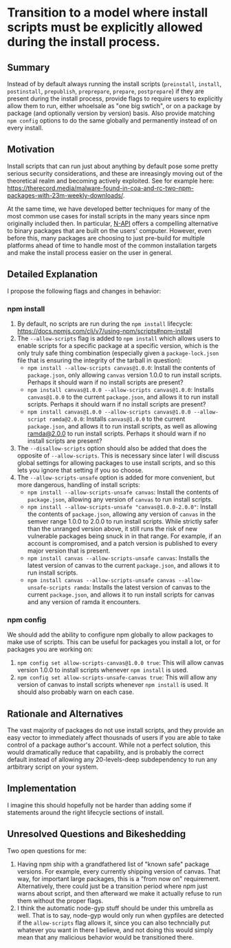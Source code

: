 # Transition to a model where install scripts must be explicitly allowed during the install process.

## Summary

Instead of by default always running the install scripts (`preinstall`, `install`, `postinstall`, `prepublish`, `preprepare`, `prepare`, `postprepare`) if they are present during the install process, provide flags to require users to explicitly allow them to run, either whoelsale as "one big swtich", or on a package by package (and optionally version by version) basis. Also provide matching `npm config` options to do the same globally and permanently instead of on every install.

## Motivation

Install scripts that can run just about anything by default pose some pretty serious security considerations, and these are inreasingly moving out of the theoretical realm and becoming actively exploited. See for example here: https://therecord.media/malware-found-in-coa-and-rc-two-npm-packages-with-23m-weekly-downloads/.

At the same time, we have developed better techniques for many of the most common use cases for install scripts in the many years since npm originally included then. In particular, [N-API](https://nodejs.org/api/n-api.html) offers a compelling alternative to binary packages that are built on the users' computer. However, even before this, many packages are choosing to just pre-build for multiple platforms ahead of time to handle most of the common installation targets and make the install process easier on the user in general.

## Detailed Explanation

I propose the following flags and changes in behavior:

### npm install
1. By default, no scripts are run during the `npm install` lifecycle: https://docs.npmjs.com/cli/v7/using-npm/scripts#npm-install
2. The `--allow-scripts` flag is added to `npm install` which allows users to enable scripts for a specific package at a specific version, which is the only truly safe thing combination (especially given a `package-lock.json` file that is ensuring the integrity of the tarball in question):
    - `npm install --allow-scripts canvas@1.0.0`: Install the contents of `package.json`, only allowing `canvas` version 1.0.0 to run install scripts. Perhaps it should warn if no install scripts are present?
    - `npm install canvas@1.0.0 --allow-scripts canvas@1.0.0`: Installs `canvas@1.0.0` to the current `package.json`, and allows it to run install scripts. Perhaps it should warn if no install scripts are present?
    - `npm install canvas@1.0.0 --allow-scripts canvas@1.0.0 --allow-script ramda@2.0.0`: Installs `canvas@1.0.0` to the current `package.json`, and allows it to run install scripts, as well as allowing ramda@2.0.0 to run install scripts. Perhaps it should warn if no install scripts are present?
3. The `--disallow-scripts` option should also be added that does the opposite of `--allow-scripts`. This is necessary since later I will discuss global settings for allowing packages to use install scripts, and so this lets you ignore that setting if you so choose.
4. The `--allow-scripts-unsafe` option is added for more convenient, but more dangerous, handling of install scripts:
    - `npm install --allow-scripts-unsafe canvas`: Install the contents of `package.json`, allowing any version of `canvas` to run install scripts.
    - `npm install --allow-scripts-unsafe "canvas@1.0.0-2.0.0"`: Install the contents of `package.json`, allowing any version of `canvas` in the semver range 1.0.0 to 2.0.0 to run install scripts. While strictly safer than the unranged version above, it still runs the risk of new vulnerable packages being snuck in in that range. For example, if an account is compromised, and a patch version is published to every major version that is present. 
    - `npm install canvas --allow-scripts-unsafe canvas`:  Installs the latest version of canvas to the current `package.json`, and allows it to run install scripts.
    - `npm install canvas --allow-scripts-unsafe canvas --allow-unsafe-scripts ramda`:  Installs the latest version of canvas to the current `package.json`, and allows it to run install scripts for canvas and any version of ramda it encounters.

### npm config
We should add the ability to configure npm globally to allow packages to make use of scripts. This can be useful for packages you install a lot, or for packages you are working on:

1. `npm config set allow-scripts-canvas@1.0.0 true`: This will allow canvas version 1.0.0 to install scripts whenever `npm install` is used.
2. `npm config set allow-scripts-unsafe-canvas true`: This will allow any version of canvas to install scripts whenever `npm install` is used. It should also probably warn on each case.

## Rationale and Alternatives

The vast majority of packages do not use install scripts, and they provide an easy vector to immediately affect thousnads of users if you are able to take control of a package author's account. While not a perfect solution, this would dramatically reduce that capability, and is probably the correct default instead of allowing any 20-levels-deep subdependency to run any artbitrary script on your system.

## Implementation

I imagine this should hopefully not be harder than adding some if statements around the right lifecycle sections of install.

## Unresolved Questions and Bikeshedding

Two open questions for me:

1. Having npm ship with a grandfathered list of "known safe" package versions. For example, every currently shipping version of canvas. That way, for important large packages, this is a "from now on" requirement. Alternatively, there could just be a transition period where npm just warns about script, and then afterward we make it actually refuse to run them without the proper flags. 
2. I think the automatic node-gyp stuff should be under this umbrella as well. That is to say, node-gyp would only run when gypfiles are detected if the `allow-scripts` flag allows it, since you can also techncially put whatever you want in there I believe, and not doing this would simply mean that any malicious behavior would be transitioned there.
